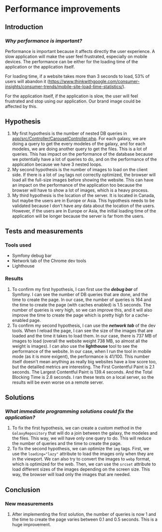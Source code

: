 # Performance improvements

## Introduction

### *Why performance is important?*

Performance is important because it affects directly the user experience. A slow application will make the user feel frustrated, especially on mobile devices. The performance can be either for the loading time of the application or the application itself.

For loading time, if a website takes more than 3 seconds to load, 53% of users will abandon it (<https://www.thinkwithgoogle.com/consumer-insights/consumer-trends/mobile-site-load-time-statistics/>).

For the application itself, if the application is slow, the user will feel frustrated and stop using our application. Our brand image could be affected by this.

## Hypothesis

1. My first hypothesis is the number of nested DB queries in [app/src/Controller/CarouselController.php](/app/src/Controller/CarouselController.php). For each galaxy, we are doing a query to get the every modeles of the galaxy, and for each modeles, we are doing another query to get the files. This is a lot of queries. This has impact on the performance of the database because we potentially have a lot of queries to do, and on the performance of the application because we have 3 nested loops.
2. My second hypothesis is the number of images to load on the client side. If there is a lot of `img` tags not correctly optimized, the browser will load all the full-size images before showing the website. This can have an impact on the performance of the application too because the browser will have to show a lot of images, which is a heavy process.
3. My third hypothesis is the location of the server. It is located in Canada, but maybe the users are in Europe or Asia. This hypothesis needs to be validated because I don't have any data about the location of the users. However, if the users are in Europe or Asia, the initial loading time of the application will be longer because the server is far from the users.

## Tests and measurements

### Tools used

- Symfony debug bar
- Network tab of the Chrome dev tools
- Lighthouse

### Results

1. To confirm my first hypothesis, I can first use the ***debug bar*** of Symfony. I can see the number of DB queries that are done, and the time to create the page. In our case, the number of queries is 164 and the time to create the page (with caches enabled) is 1.5 seconds. The number of queries is very high, so we can improve this, and it will also improve the time to create the page which is pretty high for a cache-enabled page.
2. To confirm my second hypothesis, I can use the ***network tab*** of the dev tools. When I reload the page, I can see the size of the images that are loaded and the time it takes to load them. In our case, there is 737 MB of images to load (overall the website weight 738 MB, so almost all the weight is images). I can also use the **lighthouse** tool to see the performance of the website. In our case, when I run the tool in mobile mode (as it is more exigent), the performance is 41/100. This number itself doesn't mean anything as really big websites have a low score too, but the detailled metrics are interesting. The First Contentful Paint is 2.1 seconds. The Largest Contentful Paint is 139.4 seconds. And the Total Blocking Time is 2.8 seconds. I ran these tests on a local server, so the results will be even worse on a remote server.

## Solutions

### *What immediate programming solutions could fix the application?*

1. To fix the first hypothesis, we can create a custom method in the `GalaxyRepository` that will do a join between the galaxy, the modeles and the files. This way, we will have only one query to do. This will reduce the number of queries and the time to create the page.
2. To fix the second hypothesis, we can optimize the `img` tags. First, we use the `loading="lazy"` attribute to load the images only when they are in the viewport. We can also try to convert the images to `webp` format, which is optimized for the web. Then, we can use the `srcset` attribute to load different sizes of the images depending on the screen size. This way, the browser will load only the images that are needed.

## Conclusion

### New measurements

1. After implementing the first solution, the number of queries is now 1 and the time to create the page varies between 0.1 and 0.5 seconds. This is a huge improvement.
